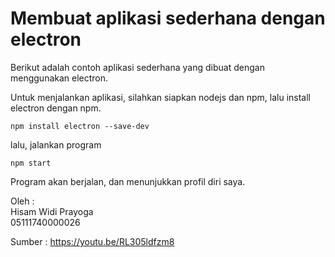 <h1>Membuat aplikasi sederhana dengan electron</h1>

Berikut adalah contoh aplikasi sederhana yang dibuat dengan menggunakan electron.

Untuk menjalankan aplikasi, silahkan siapkan nodejs dan npm, lalu install electron dengan npm.

```
npm install electron --save-dev
```

lalu, jalankan program

```
npm start
```

Program akan berjalan, dan menunjukkan profil diri saya.

Oleh : <br>
Hisam Widi Prayoga <br>
05111740000026 <br>

Sumber :
https://youtu.be/RL305ldfzm8

